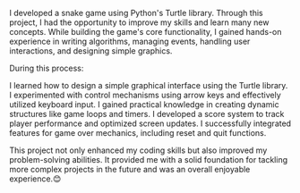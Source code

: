 I developed a snake game using Python's Turtle library. Through this project, I had the opportunity to improve my skills and learn many new concepts. While building the game's core functionality, I gained hands-on experience in writing algorithms, managing events, handling user interactions, and designing simple graphics.

During this process:

  I learned how to design a simple graphical interface using the Turtle library.
  I experimented with control mechanisms using arrow keys and effectively utilized keyboard input.
  I gained practical knowledge in creating dynamic structures like game loops and timers.
  I developed a score system to track player performance and optimized screen updates.
  I successfully integrated features for game over mechanics, including reset and quit functions.
  
This project not only enhanced my coding skills but also improved my problem-solving abilities. It provided me with a solid foundation for tackling more complex projects in the future and was an overall enjoyable experience.😊
